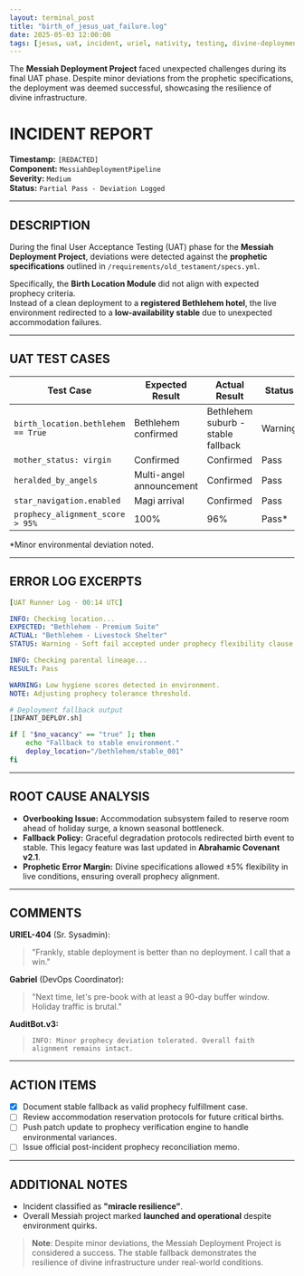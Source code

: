 ```yaml
---
layout: terminal_post
title: "birth_of_jesus_uat_failure.log"
date: 2025-05-03 12:00:00
tags: [jesus, uat, incident, uriel, nativity, testing, divine-deployment]
---
```

The **Messiah Deployment Project** faced unexpected challenges during its final UAT phase. Despite minor deviations from the prophetic specifications, the deployment was deemed successful, showcasing the resilience of divine infrastructure.

# INCIDENT REPORT

**Timestamp:** `[REDACTED]`  
**Component:** `MessiahDeploymentPipeline`  
**Severity:** `Medium`  
**Status:** `Partial Pass - Deviation Logged`

---

## DESCRIPTION

During the final User Acceptance Testing (UAT) phase for the **Messiah Deployment Project**, deviations were detected against the **prophetic specifications** outlined in `/requirements/old_testament/specs.yml`.

Specifically, the **Birth Location Module** did not align with expected prophecy criteria.  
Instead of a clean deployment to a **registered Bethlehem hotel**, the live environment redirected to a **low-availability stable** due to unexpected accommodation failures.

---

## UAT TEST CASES

| Test Case                         | Expected Result               | Actual Result                     | Status    |
| ---------------------------------- | ------------------------------ | --------------------------------- | --------- |
| `birth_location.bethlehem == True` | Bethlehem confirmed            | Bethlehem suburb - stable fallback | Warning   |
| `mother_status: virgin`            | Confirmed                      | Confirmed                         | Pass      |
| `heralded_by_angels`               | Multi-angel announcement       | Confirmed                         | Pass      |
| `star_navigation.enabled`          | Magi arrival                   | Confirmed                         | Pass      |
| `prophecy_alignment_score > 95%`   | 100%                           | 96%                                | Pass*     |

\*Minor environmental deviation noted.

---

## ERROR LOG EXCERPTS

```yaml
[UAT Runner Log - 00:14 UTC]

INFO: Checking location...
EXPECTED: "Bethlehem - Premium Suite"
ACTUAL: "Bethlehem - Livestock Shelter"
STATUS: Warning - Soft fail accepted under prophecy flexibility clause

INFO: Checking parental lineage...
RESULT: Pass

WARNING: Low hygiene scores detected in environment.
NOTE: Adjusting prophecy tolerance threshold.
```

```bash
# Deployment fallback output
[INFANT_DEPLOY.sh]

if [ "$no_vacancy" == "true" ]; then
    echo "Fallback to stable environment."
    deploy_location="/bethlehem/stable_001"
fi
```

---

## ROOT CAUSE ANALYSIS

- **Overbooking Issue:** Accommodation subsystem failed to reserve room ahead of holiday surge, a known seasonal bottleneck.
- **Fallback Policy:** Graceful degradation protocols redirected birth event to stable. This legacy feature was last updated in **Abrahamic Covenant v2.1**.
- **Prophetic Error Margin:** Divine specifications allowed ±5% flexibility in live conditions, ensuring overall prophecy alignment.

---

## COMMENTS

**URIEL-404** (Sr. Sysadmin):  
> "Frankly, stable deployment is better than no deployment. I call that a win."

**Gabriel** (DevOps Coordinator):  
> "Next time, let's pre-book with at least a 90-day buffer window. Holiday traffic is brutal."

**AuditBot.v3:**  
> `INFO: Minor prophecy deviation tolerated. Overall faith alignment remains intact.`

---

## ACTION ITEMS

- [x] Document stable fallback as valid prophecy fulfillment case.
- [ ] Review accommodation reservation protocols for future critical births.
- [ ] Push patch update to prophecy verification engine to handle environmental variances.
- [ ] Issue official post-incident prophecy reconciliation memo.

---

## ADDITIONAL NOTES

- Incident classified as **"miracle resilience"**.
- Overall Messiah project marked **launched and operational** despite environment quirks.

> **Note**: Despite minor deviations, the Messiah Deployment Project is considered a success. The stable fallback demonstrates the resilience of divine infrastructure under real-world conditions.
